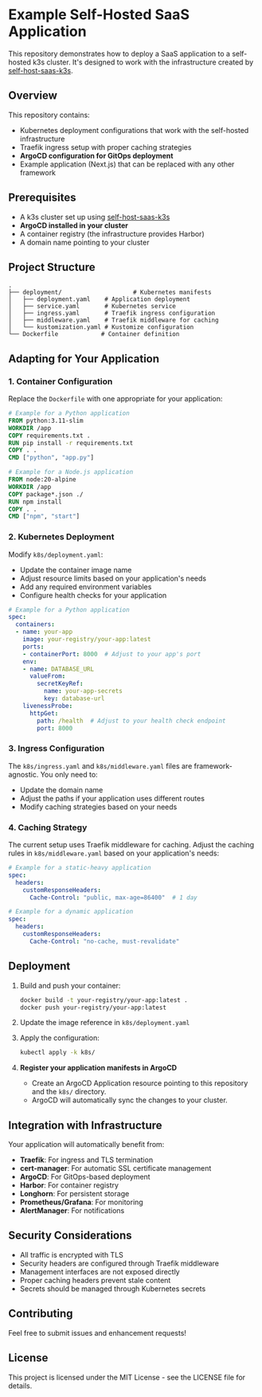 # Example Self-Hosted SaaS Application

This repository demonstrates how to deploy a SaaS application to a self-hosted k3s cluster. It's designed to work with the infrastructure created by [self-host-saas-k3s](https://github.com/humansoftware/self-host-saas-k3s).

## Overview

This repository contains:
- Kubernetes deployment configurations that work with the self-hosted infrastructure
- Traefik ingress setup with proper caching strategies
- **ArgoCD configuration for GitOps deployment**
- Example application (Next.js) that can be replaced with any other framework

## Prerequisites

- A k3s cluster set up using [self-host-saas-k3s](https://github.com/humansoftware/self-host-saas-k3s)
- **ArgoCD installed in your cluster**
- A container registry (the infrastructure provides Harbor)
- A domain name pointing to your cluster

## Project Structure

```
.
├── deployment/                    # Kubernetes manifests
│   ├── deployment.yaml    # Application deployment
│   ├── service.yaml       # Kubernetes service
│   ├── ingress.yaml       # Traefik ingress configuration
│   ├── middleware.yaml    # Traefik middleware for caching
│   └── kustomization.yaml # Kustomize configuration
└── Dockerfile            # Container definition
```

## Adapting for Your Application

### 1. Container Configuration

Replace the `Dockerfile` with one appropriate for your application:

```dockerfile
# Example for a Python application
FROM python:3.11-slim
WORKDIR /app
COPY requirements.txt .
RUN pip install -r requirements.txt
COPY . .
CMD ["python", "app.py"]

# Example for a Node.js application
FROM node:20-alpine
WORKDIR /app
COPY package*.json ./
RUN npm install
COPY . .
CMD ["npm", "start"]
```

### 2. Kubernetes Deployment

Modify `k8s/deployment.yaml`:
- Update the container image name
- Adjust resource limits based on your application's needs
- Add any required environment variables
- Configure health checks for your application

```yaml
# Example for a Python application
spec:
  containers:
  - name: your-app
    image: your-registry/your-app:latest
    ports:
    - containerPort: 8000  # Adjust to your app's port
    env:
    - name: DATABASE_URL
      valueFrom:
        secretKeyRef:
          name: your-app-secrets
          key: database-url
    livenessProbe:
      httpGet:
        path: /health  # Adjust to your health check endpoint
        port: 8000
```

### 3. Ingress Configuration

The `k8s/ingress.yaml` and `k8s/middleware.yaml` files are framework-agnostic. You only need to:
- Update the domain name
- Adjust the paths if your application uses different routes
- Modify caching strategies based on your needs

### 4. Caching Strategy

The current setup uses Traefik middleware for caching. Adjust the caching rules in `k8s/middleware.yaml` based on your application's needs:

```yaml
# Example for a static-heavy application
spec:
  headers:
    customResponseHeaders:
      Cache-Control: "public, max-age=86400"  # 1 day

# Example for a dynamic application
spec:
  headers:
    customResponseHeaders:
      Cache-Control: "no-cache, must-revalidate"
```

## Deployment

1. Build and push your container:
   ```bash
   docker build -t your-registry/your-app:latest .
   docker push your-registry/your-app:latest
   ```

2. Update the image reference in `k8s/deployment.yaml`

3. Apply the configuration:
   ```bash
   kubectl apply -k k8s/
   ```

4. **Register your application manifests in ArgoCD**
   - Create an ArgoCD Application resource pointing to this repository and the `k8s/` directory.
   - ArgoCD will automatically sync the changes to your cluster.

## Integration with Infrastructure

Your application will automatically benefit from:

- **Traefik**: For ingress and TLS termination
- **cert-manager**: For automatic SSL certificate management
- **ArgoCD**: For GitOps-based deployment
- **Harbor**: For container registry
- **Longhorn**: For persistent storage
- **Prometheus/Grafana**: For monitoring
- **AlertManager**: For notifications

## Security Considerations

- All traffic is encrypted with TLS
- Security headers are configured through Traefik middleware
- Management interfaces are not exposed directly
- Proper caching headers prevent stale content
- Secrets should be managed through Kubernetes secrets

## Contributing

Feel free to submit issues and enhancement requests!

## License

This project is licensed under the MIT License - see the LICENSE file for details.
